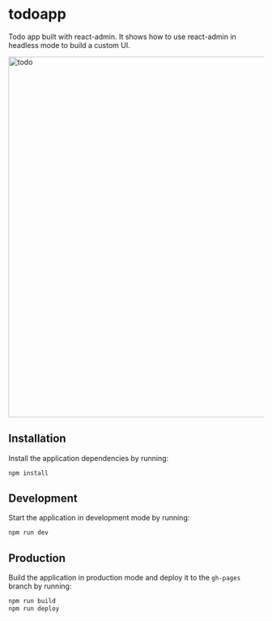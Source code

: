 # todoapp

Todo app built with react-admin. It shows how to use react-admin in headless mode to build a custom UI.

<a href="https://marmelab.com/react-admin-todo/"><img width="711" alt="todo" src="https://github.com/user-attachments/assets/55a08dc7-f4c5-4f12-af96-ca25029a5a65" /></a>

## Installation

Install the application dependencies by running:

```sh
npm install
```

## Development

Start the application in development mode by running:

```sh
npm run dev
```

## Production

Build the application in production mode and deploy it to the `gh-pages` branch by running:

```sh
npm run build
npm run deploy
```
